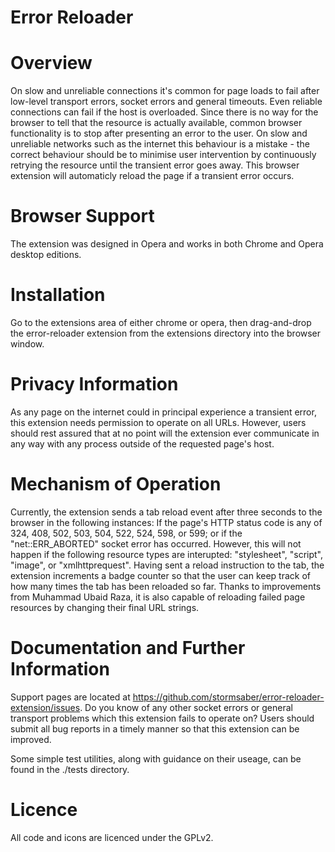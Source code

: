 Error Reloader
==============

# Overview
On slow and unreliable connections it's common for page loads to fail after low-level transport errors, socket errors and general timeouts. Even reliable connections can fail if the host is overloaded. Since there is no way for the browser to tell that the resource is actually available, common browser functionality is to stop after presenting an error to the user. On slow and unreliable networks such as the internet this behaviour is a mistake - the correct behaviour should be to minimise user intervention by continuously retrying the resource until the transient error goes away. This browser extension will automaticly reload the page if a transient error occurs.

# Browser Support
The extension was designed in Opera and works in both Chrome and Opera desktop editions.

# Installation
Go to the extensions area of either chrome or opera, then drag-and-drop the error-reloader extension from the extensions directory into the browser window.

# Privacy Information
As any page on the internet could in principal experience a transient error, this extension needs permission to operate on all URLs. However, users should rest assured that at no point will the extension ever communicate in any way with any process outside of the requested page's host.

# Mechanism of Operation
Currently, the extension sends a tab reload event after three seconds to the browser in the following instances: If the page's HTTP status code is any of 324, 408, 502, 503, 504, 522, 524, 598, or 599; or if the "net::ERR_ABORTED" socket error has occurred. However, this will not happen if the following resource types are interupted: "stylesheet", "script", "image", or "xmlhttprequest". Having sent a reload instruction to the tab, the extension increments a badge counter so that the user can keep track of how many times the tab has been reloaded so far. Thanks to improvements from Muhammad Ubaid Raza, it is also capable of reloading failed page resources by changing their final URL strings.

# Documentation and Further Information
Support pages are located at https://github.com/stormsaber/error-reloader-extension/issues. Do you know of any other socket errors or general transport problems which this extension fails to operate on? Users should submit all bug reports in a timely manner so that this extension can be improved.

Some simple test utilities, along with guidance on their useage, can be found in the ./tests directory.

# Licence
All code and icons are licenced under the GPLv2.